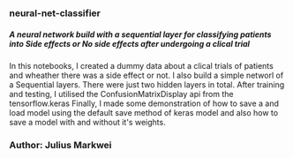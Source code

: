 ### neural-net-classifier
##### A neural network build with a sequential layer for classifying patients into Side effects or No side effects after undergoing a clical trial
In this notebooks, I created a dummy data about a clical trials of patients and wheather there was a side effect or not.
I also build a simple networl of a Sequential layers. There were just two hidden layers in total.
After training and testing, I utilised the ConfusionMatrixDisplay api from the tensorflow.keras
Finally, I made some demonstration of how to save a and load model using the default save method of keras model
and also how to save a model with and without it's weights.

### Author: Julius Markwei
